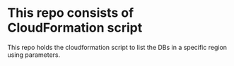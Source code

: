 # This repo consists of CloudFormation script 


This repo holds the cloudformation script to list the DBs in a specific region using parameters. 


